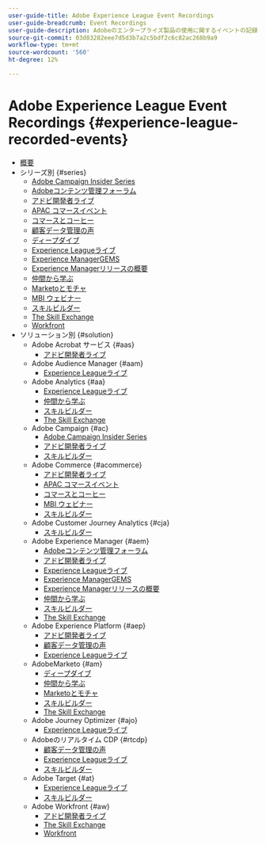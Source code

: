```yaml
---
user-guide-title: Adobe Experience League Event Recordings
user-guide-breadcrumb: Event Recordings
user-guide-description: Adobeのエンタープライズ製品の使用に関するイベントの記録のコレクション
source-git-commit: 03d83282eee7d5d3b7a2c5bdf2c6c82ac268b9a9
workflow-type: tm+mt
source-wordcount: '560'
ht-degree: 12%

---
```



# Adobe Experience League Event Recordings {#experience-league-recorded-events}

+ [概要](overview.md)
+ シリーズ別 {#series}
   + [Adobe Campaign Insider Series](https://experienceleague.adobe.com/docs/events/adobe-campaign-insider-recordings/overview.html)
   + [Adobeコンテンツ管理フォーラム](https://experienceleague.adobe.com/docs/events/adobe-content-management-forum-recordings/overview.html)
   + [アドビ開発者ライブ](https://experienceleague.adobe.com/docs/events/adobe-developers-live-recordings/overview.html)
   + [APAC コマースイベント](https://experienceleague.adobe.com/docs/events/apac-commerce-recordings/overview.html)
   + [コマースとコーヒー](https://experienceleague.adobe.com/docs/events/commerce-and-coffee-recordings/overview.html)
   + [顧客データ管理の声](https://experienceleague.adobe.com/docs/events/customer-data-management-voices-recordings/overview.html)
   + [ディープダイブ](https://experienceleague.adobe.com/docs/events/deep-dives-recordings/overview.html)
   + [Experience Leagueライブ](https://experienceleague.adobe.com/docs/events/experience-league-live-recordings/overview.html)
   + [Experience ManagerGEMS](https://experienceleague.adobe.com/docs/events/experience-manager-gems-recordings/overview.html)
   + [Experience Managerリリースの概要](https://experienceleague.adobe.com/docs/events/aemcs-release-update-recordings/overview.html)
   + [仲間から学ぶ](https://experienceleague.adobe.com/docs/events/learn-from-your-peers-recordings/overview.html)
   + [Marketoとモチャ](https://experienceleague.adobe.com/docs/events/marketo-and-mochas-recordings/overview.html)
   + [MBI ウェビナー](https://experienceleague.adobe.com/docs/events/mbi-webinars-recordings/overview.html)
   + [スキルビルダー](https://experienceleague.adobe.com/docs/events/skill-builder-recordings/overview.html)
   + [The Skill Exchange](https://experienceleague.adobe.com/docs/events/the-skill-exchange-recordings/overview.html)
   + [Workfront](https://experienceleague.adobe.com/docs/events/workfront-recordings/overview.html)
+ ソリューション別 {#solution}
   + Adobe Acrobat サービス {#aas}
      + [アドビ開発者ライブ](https://experienceleague.adobe.com/docs/events/adobe-developers-live-recordings/overview.html)
   + Adobe Audience Manager {#aam}
      + [Experience Leagueライブ](https://experienceleague.adobe.com/docs/events/experience-league-live-recordings/overview.html)
   + Adobe Analytics {#aa}
      + [Experience Leagueライブ](https://experienceleague.adobe.com/docs/events/experience-league-live-recordings/overview.html)
      + [仲間から学ぶ](https://experienceleague.adobe.com/docs/events/learn-from-your-peers-recordings/overview.html)
      + [スキルビルダー](https://experienceleague.adobe.com/docs/events/skill-builder-recordings/overview.html)
      + [The Skill Exchange](https://experienceleague.adobe.com/docs/events/the-skill-exchange-recordings/overview.html)
   + Adobe Campaign {#ac}
      + [Adobe Campaign Insider Series](https://experienceleague.adobe.com/docs/events/adobe-campaign-insider-recordings/overview.html)
      + [アドビ開発者ライブ](https://experienceleague.adobe.com/docs/events/adobe-developers-live-recordings/overview.html)
      + [スキルビルダー](https://experienceleague.adobe.com/docs/events/skill-builder-recordings/overview.html)
   + Adobe Commerce {#acommerce}
      + [アドビ開発者ライブ](https://experienceleague.adobe.com/docs/events/adobe-developers-live-recordings/overview.html)
      + [APAC コマースイベント](https://experienceleague.adobe.com/docs/events/apac-commerce-recordings/overview.html)
      + [コマースとコーヒー](https://experienceleague.adobe.com/docs/events/commerce-and-coffee-recordings/overview.html)
      + [MBI ウェビナー](https://experienceleague.adobe.com/docs/events/mbi-webinars-recordings/overview.html)
      + [スキルビルダー](https://experienceleague.adobe.com/docs/events/skill-builder-recordings/overview.html)
   + Adobe Customer Journey Analytics {#cja}
      + [スキルビルダー](https://experienceleague.adobe.com/docs/events/skill-builder-recordings/overview.html)
   + Adobe Experience Manager {#aem}
      + [Adobeコンテンツ管理フォーラム](https://experienceleague.adobe.com/docs/events/adobe-content-management-forum-recordings/overview.html)
      + [アドビ開発者ライブ](https://experienceleague.adobe.com/docs/events/adobe-developers-live-recordings/overview.html)
      + [Experience Leagueライブ](https://experienceleague.adobe.com/docs/events/experience-league-live-recordings/overview.html)
      + [Experience ManagerGEMS](https://experienceleague.adobe.com/docs/events/experience-manager-gems-recordings/overview.html)
      + [Experience Managerリリースの概要](https://experienceleague.adobe.com/docs/events/aemcs-release-update-recordings/overview.html)
      + [仲間から学ぶ](https://experienceleague.adobe.com/docs/events/learn-from-your-peers-recordings/overview.html)
      + [スキルビルダー](https://experienceleague.adobe.com/docs/events/skill-builder-recordings/overview.html)
      + [The Skill Exchange](https://experienceleague.adobe.com/docs/events/the-skill-exchange-recordings/overview.html)
   + Adobe Experience Platform {#aep}
      + [アドビ開発者ライブ](https://experienceleague.adobe.com/docs/events/adobe-developers-live-recordings/overview.html)
      + [顧客データ管理の声](https://experienceleague.adobe.com/docs/events/customer-data-management-voices-recordings/overview.html)
      + [Experience Leagueライブ](https://experienceleague.adobe.com/docs/events/experience-league-live-recordings/overview.html)
   + AdobeMarketo {#am}
      + [ディープダイブ](https://experienceleague.adobe.com/docs/events/deep-dives-recordings/overview.html)
      + [仲間から学ぶ](https://experienceleague.adobe.com/docs/events/learn-from-your-peers-recordings/overview.html)
      + [Marketoとモチャ](https://experienceleague.adobe.com/docs/events/marketo-and-mochas-recordings/overview.html)
      + [スキルビルダー](https://experienceleague.adobe.com/docs/events/skill-builder-recordings/overview.html)
      + [The Skill Exchange](https://experienceleague.adobe.com/docs/events/the-skill-exchange-recordings/overview.html)
   + Adobe Journey Optimizer {#ajo}
      + [Experience Leagueライブ](https://experienceleague.adobe.com/docs/events/experience-league-live-recordings/overview.html)
   + Adobeのリアルタイム CDP {#rtcdp}
      + [顧客データ管理の声](https://experienceleague.adobe.com/docs/events/customer-data-management-voices-recordings/overview.html)
      + [Experience Leagueライブ](https://experienceleague.adobe.com/docs/events/experience-league-live-recordings/overview.html)
      + [スキルビルダー](https://experienceleague.adobe.com/docs/events/skill-builder-recordings/overview.html)
   + Adobe Target {#at}
      + [Experience Leagueライブ](https://experienceleague.adobe.com/docs/events/experience-league-live-recordings/overview.html)
      + [スキルビルダー](https://experienceleague.adobe.com/docs/events/skill-builder-recordings/overview.html)
   + Adobe Workfront {#aw}
      + [アドビ開発者ライブ](https://experienceleague.adobe.com/docs/events/adobe-developers-live-recordings/overview.html)
      + [The Skill Exchange](https://experienceleague.adobe.com/docs/events/the-skill-exchange-recordings/overview.html)
      + [Workfront](https://experienceleague.adobe.com/docs/events/workfront-recordings/overview.html)